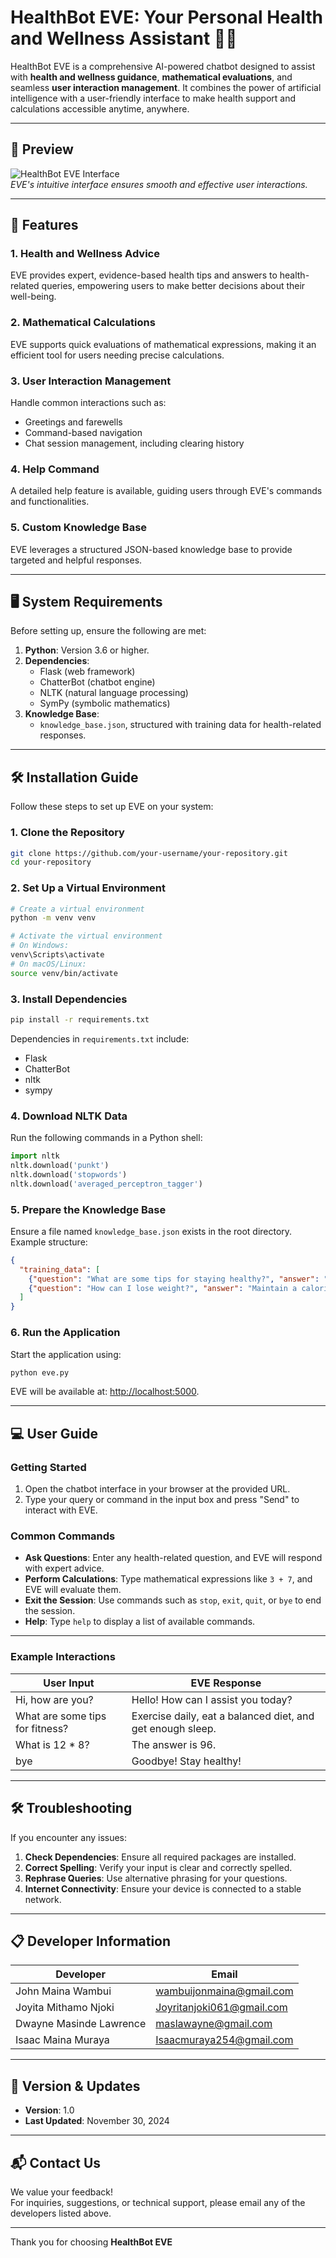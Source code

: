 # HealthBot EVE: Your Personal Health and Wellness Assistant 🤖💼  

HealthBot EVE is a comprehensive AI-powered chatbot designed to assist with **health and wellness guidance**, **mathematical evaluations**, and seamless **user interaction management**. It combines the power of artificial intelligence with a user-friendly interface to make health support and calculations accessible anytime, anywhere.

---

## 📸 Preview  

![HealthBot EVE Interface](https://via.placeholder.com/1024x600.png?text=HealthBot+EVE+User+Interface)  
*EVE's intuitive interface ensures smooth and effective user interactions.*

---

## 🌟 Features  

### 1. **Health and Wellness Advice**  
EVE provides expert, evidence-based health tips and answers to health-related queries, empowering users to make better decisions about their well-being.

### 2. **Mathematical Calculations**  
EVE supports quick evaluations of mathematical expressions, making it an efficient tool for users needing precise calculations.

### 3. **User Interaction Management**  
Handle common interactions such as:  
- Greetings and farewells  
- Command-based navigation  
- Chat session management, including clearing history  

### 4. **Help Command**  
A detailed help feature is available, guiding users through EVE's commands and functionalities.

### 5. **Custom Knowledge Base**  
EVE leverages a structured JSON-based knowledge base to provide targeted and helpful responses.  

---

## 🖥️ System Requirements  

Before setting up, ensure the following are met:  

1. **Python**: Version 3.6 or higher.  
2. **Dependencies**:  
   - Flask (web framework)  
   - ChatterBot (chatbot engine)  
   - NLTK (natural language processing)  
   - SymPy (symbolic mathematics)  
3. **Knowledge Base**:  
   - `knowledge_base.json`, structured with training data for health-related responses.  

---

## 🛠️ Installation Guide  

Follow these steps to set up EVE on your system:  

### 1. **Clone the Repository**  

```bash
git clone https://github.com/your-username/your-repository.git
cd your-repository
```

### 2. **Set Up a Virtual Environment**  

```bash
# Create a virtual environment
python -m venv venv

# Activate the virtual environment
# On Windows:
venv\Scripts\activate
# On macOS/Linux:
source venv/bin/activate
```

### 3. **Install Dependencies**  

```bash
pip install -r requirements.txt
```

Dependencies in `requirements.txt` include:  
- Flask  
- ChatterBot  
- nltk  
- sympy  

### 4. **Download NLTK Data**  

Run the following commands in a Python shell:  

```python
import nltk
nltk.download('punkt')
nltk.download('stopwords')
nltk.download('averaged_perceptron_tagger')
```

### 5. **Prepare the Knowledge Base**  

Ensure a file named `knowledge_base.json` exists in the root directory. Example structure:  

```json
{
  "training_data": [
    {"question": "What are some tips for staying healthy?", "answer": "Eat balanced meals, exercise regularly, and stay hydrated."},
    {"question": "How can I lose weight?", "answer": "Maintain a calorie deficit through proper diet and exercise."}
  ]
}
```

### 6. **Run the Application**  

Start the application using:  

```bash
python eve.py
```

EVE will be available at: [http://localhost:5000](http://localhost:5000).  

---

## 💻 User Guide  

### Getting Started  

1. Open the chatbot interface in your browser at the provided URL.  
2. Type your query or command in the input box and press "Send" to interact with EVE.  

### Common Commands  

- **Ask Questions**: Enter any health-related question, and EVE will respond with expert advice.  
- **Perform Calculations**: Type mathematical expressions like `3 + 7`, and EVE will evaluate them.  
- **Exit the Session**: Use commands such as `stop`, `exit`, `quit`, or `bye` to end the session.  
- **Help**: Type `help` to display a list of available commands.  

---

### Example Interactions  

| **User Input**                  | **EVE Response**                                           |  
|----------------------------------|-----------------------------------------------------------|  
| Hi, how are you?                 | Hello! How can I assist you today?                        |  
| What are some tips for fitness?  | Exercise daily, eat a balanced diet, and get enough sleep.|  
| What is 12 * 8?                  | The answer is 96.                                         |  
| bye                              | Goodbye! Stay healthy!                                    |  

---

## 🛠️ Troubleshooting  

If you encounter any issues:  

1. **Check Dependencies**: Ensure all required packages are installed.  
2. **Correct Spelling**: Verify your input is clear and correctly spelled.  
3. **Rephrase Queries**: Use alternative phrasing for your questions.  
4. **Internet Connectivity**: Ensure your device is connected to a stable network.  

---

## 📋 Developer Information  

| **Developer**         | **Email**                     |  
|------------------------|-------------------------------|  
| John Maina Wambui     | [wambuijonmaina@gmail.com](mailto:wambuijonmaina@gmail.com) |  
| Joyita Mithamo Njoki  | [Joyritanjoki061@gmail.com](mailto:Joyritanjoki061@gmail.com) |  
| Dwayne Masinde Lawrence | [maslawayne@gmail.com](mailto:maslawayne@gmail.com) |  
| Isaac Maina Muraya    | [Isaacmuraya254@gmail.com](mailto:Isaacmuraya254@gmail.com) |  

---

## 📅 Version & Updates  

- **Version**: 1.0  
- **Last Updated**: November 30, 2024  

---

## 📬 Contact Us  

We value your feedback!  
For inquiries, suggestions, or technical support, please email any of the developers listed above.  

---

Thank you for choosing **HealthBot EVE**
